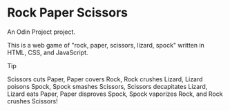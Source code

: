 # Rock Paper Scissors

An Odin Project project.

This is a web game of "rock, paper, scissors, lizard, spock" written in HTML, CSS, and JavaScript.

> [!TIP]
> Scissors cuts Paper, Paper covers Rock, Rock crushes Lizard, Lizard poisons Spock, Spock smashes Scissors, Scissors decapitates Lizard, Lizard eats Paper, Paper disproves Spock, Spock vaporizes Rock, and Rock crushes Scissors!